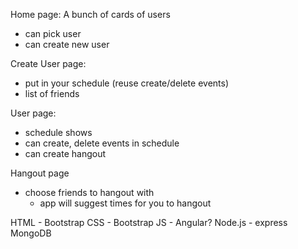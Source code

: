 Home page: A bunch of cards of users
- can pick user
- can create new user

Create User page:
- put in your schedule (reuse create/delete events)
- list of friends

User page:
- schedule shows
- can create, delete events in schedule
- can create hangout

Hangout page
- choose friends to hangout with
    - app will suggest times for you to hangout



HTML - Bootstrap
CSS  - Bootstrap
JS   - Angular? 
Node.js - express
MongoDB



